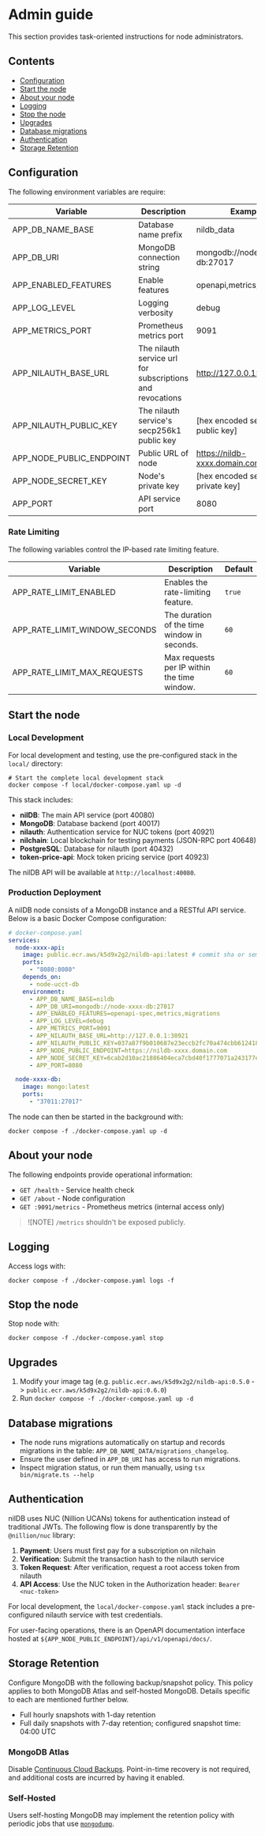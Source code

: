 # Admin guide

This section provides task-oriented instructions for node administrators.

## Contents

- [Configuration](#configuration)
- [Start the node](#start-the-node)
- [About your node](#about-your-node)
- [Logging](#logging)
- [Stop the node](#stop-the-node)
- [Upgrades](#upgrades)
- [Database migrations](#database-migrations)
- [Authentication](#authentication)
- [Storage Retention](#storage-retention)

## Configuration

The following environment variables are require:

| Variable                 | Description                                               | Example                             |
|--------------------------|-----------------------------------------------------------|-------------------------------------|
| APP_DB_NAME_BASE         | Database name prefix                                      | nildb_data                          |
| APP_DB_URI               | MongoDB connection string                                 | mongodb://node-xxxx-db:27017        |
| APP_ENABLED_FEATURES     | Enable features                                           | openapi,metrics,migrations     |
| APP_LOG_LEVEL            | Logging verbosity                                         | debug                               |
| APP_METRICS_PORT         | Prometheus metrics port                                   | 9091                                |
| APP_NILAUTH_BASE_URL     | The nilauth service url for subscriptions and revocations | http://127.0.0.1:30921              |
| APP_NILAUTH_PUBLIC_KEY   | The nilauth service's secp256k1 public key                | [hex encoded secp256k1 public key]  |
| APP_NODE_PUBLIC_ENDPOINT | Public URL of node                                        | https://nildb-xxxx.domain.com       |
| APP_NODE_SECRET_KEY      | Node's private key                                        | [hex encoded secp256k1 private key] |
| APP_PORT                 | API service port                                          | 8080                                |

### Rate Limiting

The following variables control the IP-based rate limiting feature.

| Variable                        | Description                                     | Default |
|---------------------------------|-------------------------------------------------|---------|
| APP_RATE_LIMIT_ENABLED          | Enables the rate-limiting feature.              | `true`  |
| APP_RATE_LIMIT_WINDOW_SECONDS   | The duration of the time window in seconds.     | `60`    |
| APP_RATE_LIMIT_MAX_REQUESTS     | Max requests per IP within the time window.     | `60`    |

## Start the node

### Local Development

For local development and testing, use the pre-configured stack in the `local/` directory:

```shell
# Start the complete local development stack
docker compose -f local/docker-compose.yaml up -d
```

This stack includes:
- **nilDB**: The main API service (port 40080)
- **MongoDB**: Database backend (port 40017)
- **nilauth**: Authentication service for NUC tokens (port 40921)
- **nilchain**: Local blockchain for testing payments (JSON-RPC port 40648)
- **PostgreSQL**: Database for nilauth (port 40432)
- **token-price-api**: Mock token pricing service (port 40923)

The nilDB API will be available at `http://localhost:40080`.

### Production Deployment

A nilDB node consists of a MongoDB instance and a RESTful API service. Below is a basic Docker Compose configuration:

```yaml
# docker-compose.yaml
services:
  node-xxxx-api:
    image: public.ecr.aws/k5d9x2g2/nildb-api:latest # commit sha or semver
    ports:
      - "8080:8080"
    depends_on:
      - node-ucct-db
    environment:
      - APP_DB_NAME_BASE=nildb
      - APP_DB_URI=mongodb://node-xxxx-db:27017
      - APP_ENABLED_FEATURES=openapi-spec,metrics,migrations
      - APP_LOG_LEVEL=debug
      - APP_METRICS_PORT=9091
      - APP_NILAUTH_BASE_URL=http://127.0.0.1:30921
      - APP_NILAUTH_PUBLIC_KEY=037a87f9b010687e23eccb2fc70a474cbb612418cb513a62289eaed6cf1f11ac6b
      - APP_NODE_PUBLIC_ENDPOINT=https://nildb-xxxx.domain.com
      - APP_NODE_SECRET_KEY=6cab2d10ac21886404eca7cbd40f1777071a243177eae464042885b391412b4e
      - APP_PORT=8080

  node-xxxx-db:
    image: mongo:latest
    ports:
      - "37011:27017"
```

The node can then be started in the background with:

```shell
docker compose -f ./docker-compose.yaml up -d
```

## About your node

The following endpoints provide operational information:

- `GET /health` - Service health check
- `GET /about` - Node configuration
- `GET :9091/metrics` - Prometheus metrics (internal access only)

> ![NOTE]
> `/metrics` shouldn't be exposed publicly. 

## Logging

Access logs with:

```shell
docker compose -f ./docker-compose.yaml logs -f
```

## Stop the node

Stop node with:

```shell
docker compose -f ./docker-compose.yaml stop
```

## Upgrades

1. Modify your image tag (e.g. `public.ecr.aws/k5d9x2g2/nildb-api:0.5.0` -> `public.ecr.aws/k5d9x2g2/nildb-api:0.6.0`)
2. Run `docker compose -f ./docker-compose.yaml up -d`

## Database migrations

- The node runs migrations automatically on startup and records migrations in the table: `APP_DB_NAME_DATA/migrations_changelog`.
- Ensure the user defined in `APP_DB_URI` has access to run migrations.
- Inspect migration status, or run them manually, using `tsx bin/migrate.ts --help`

## Authentication

nilDB uses NUC (Nillion UCANs) tokens for authentication instead of traditional JWTs. The following flow is done transparently by the `@nillion/nuc` library:

1. **Payment**: Users must first pay for a subscription on nilchain
2. **Verification**: Submit the transaction hash to the nilauth service
3. **Token Request**: After verification, request a root access token from nilauth
4. **API Access**: Use the NUC token in the Authorization header: `Bearer <nuc-token>`

For local development, the `local/docker-compose.yaml` stack includes a pre-configured nilauth service with test credentials.

For user-facing operations, there is an OpenAPI documentation interface hosted at `${APP_NODE_PUBLIC_ENDPOINT}/api/v1/openapi/docs/`.

## Storage Retention

Configure MongoDB with the following backup/snapshot policy. This policy applies to both MongoDB Atlas and self-hosted MongoDB. Details specific to each are mentioned further below.

* Full hourly snapshots with 1-day retention
* Full daily snapshots with 7-day retention; configured snapshot time: 04:00 UTC

### MongoDB Atlas

Disable [Continuous Cloud Backups][continuous-backups]. Point-in-time recovery is not required, and additional costs are incurred by having it enabled.

### Self-Hosted

Users self-hosting MongoDB may implement the retention policy with periodic jobs that use [`mongodump`][mongodump].

[continuous-backups]: https://www.mongodb.com/docs/atlas/recover-pit-continuous-cloud-backup/
[mongodump]: https://www.mongodb.com/docs/database-tools/mongodump/
